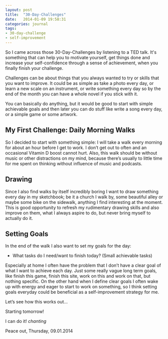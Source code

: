```yaml
---
layout: post
title:  "30-Day-Challenges"
date:   2014-01-09 19:58:31
categories: journal
tags:
- 30-day-challenge
- self-improvement
---
```


So I came across those 30-Day-Challenges by listening to a TED talk. It's something that can help you to motivate yourself, get things done and increase your self-confidence through a sense of achievement, when you finally finish your challenge.


Challenges can be about things that you always wanted to try or skills that you want to improve. It could be as simple as take a photo every day, or learn a new scale on an instrument, or write something every day so by the end of the month you can have a whole novel if you stick with it. 


You can basically do anything, but it would be good to start with simple achievable goals and then later you can do stuff like write a song every day, or a simple game or some artwork.

## My First Challenge: Daily Morning Walks

So I decided to start with something simple:
I will take a walk every morning for about an hour before I get to work. I don’t get out to often and an occasional Vitamin D boost cannot hurt. Also, this walk should be without music or other distractions on my mind, because there’s usually to little time for me spent on thinking without influence of music and podcasts.


## Drawing
Since I also find walks by itself incredibly boring I want to draw something every day in my sketchbook; be it a church I walk by, some beautiful alley or maybe some bike on the sidewalk, anything I find interesting at the moment. This is good opportunity to refresh my rudimentary drawing skills and also improve on them, what I always aspire to do, but never bring myself to actually do it.


## Setting Goals
In the end of the walk I also want to set my goals for the day:


- What tasks do I need/want to finish today? (Small achievable tasks)


Especially at home I often have the problem that I don’t have a clear goal of what I want to achieve each day. Just some really vague long term goals, like finish this game, finish this site, work on this and work on that, but nothing specific. On the other hand when I define clear goals I often wake up with energy and eager to start to work on something, so I think setting goals everyday could be beneficial as a self-improvement strategy for me.


Let’s see how this works out…


Starting tomorrow!


I can do it! *chanting*


Peace out,
Thursday, 09.01.2014
